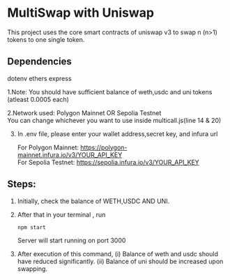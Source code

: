 # MultiSwap with Uniswap

This project uses the core smart contracts of uniswap v3 to swap n (n>1) tokens to one single token.

## Dependencies
  dotenv
  ethers
  express

1.Note: You should have sufficient balance of weth,usdc and uni tokens (atleast 0.0005 each)

2.Network used: Polygon Mainnet OR Sepolia Testnet <br>
You can change whichever you want to use inside multicall.js(line 14 & 20)


3. In .env file, please enter your wallet address,secret key, and infura url

   For Polygon Mainnet: https://polygon-mainnet.infura.io/v3/YOUR_API_KEY <br>
   For Sepolia Testnet: https://sepolia.infura.io/v3/YOUR_API_KEY

## Steps:

1. Initially, check the balance of WETH,USDC AND UNI.

2. After that in your terminal , run

   `npm start`

   Server will start running on port 3000

4. After execution of this command,
      (i) Balance of weth and usdc should have reduced significantly.
      (ii) Balance of uni should be increased upon swapping.
